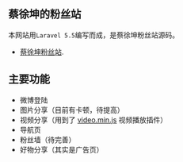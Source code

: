 
## 蔡徐坤的粉丝站

本网站用`Laravel 5.5`编写而成，是蔡徐坤粉丝站源码。

- [蔡徐坤粉丝站](https://caixukun.love).

## 主要功能

- 微博登陆
- 图片分享（目前有卡顿，待提高）
- 视频分享（用到了 [video.min.js](http://videojs.com/) 视频播放插件）
- 导航页
- 粉丝墙（待完善）
- 好物分享（其实是广告页）